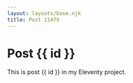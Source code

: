 ```yaml
---
layout: layouts/base.njk
title: Post 11479
---
```


# Post {{ id }}

This is post {{ id }} in my Eleventy project.
